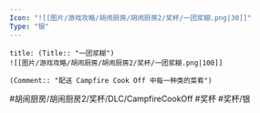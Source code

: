 ```yaml
---
Icon: "![[图片/游戏攻略/胡闹厨房/胡闹厨房2/奖杯/一团浆糊.png|30]]"
Type: "银"
---
```

```ad-common-silver-trophy
title: (Title:: "一团浆糊")
![[图片/游戏攻略/胡闹厨房/胡闹厨房2/奖杯/一团浆糊.png|100]]

(Comment:: "配送 Campfire Cook Off 中每一种类的菜肴")
```

#胡闹厨房/胡闹厨房2/奖杯/DLC/CampfireCookOff #奖杯 #奖杯/银
